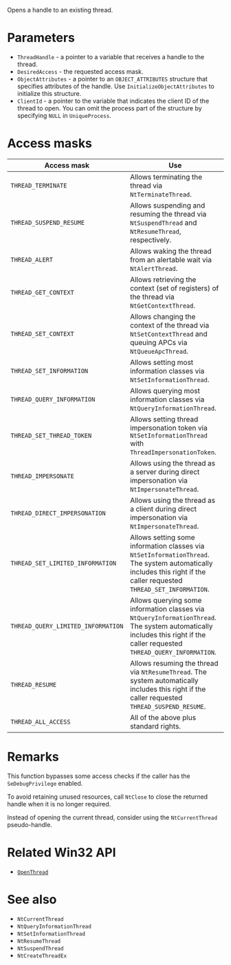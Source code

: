 Opens a handle to an existing thread.

# Parameters
 - `ThreadHandle` - a pointer to a variable that receives a handle to the thread.
 - `DesiredAccess` - the requested access mask.
 - `ObjectAttributes` - a pointer to an `OBJECT_ATTRIBUTES` structure that specifies attributes of the handle. Use `InitializeObjectAttributes` to initialize this structure.
 - `ClientId` - a pointer to the variable that indicates the client ID of the thread to open. You can omit the process part of the structure by specifying `NULL` in `UniqueProcess`.

# Access masks

Access mask                        | Use
---------------------------------- | -----
`THREAD_TERMINATE`                 | Allows terminating the thread via `NtTerminateThread`.
`THREAD_SUSPEND_RESUME`            | Allows suspending and resuming the thread via `NtSuspendThread` and `NtResumeThread`, respectively.
`THREAD_ALERT`                     | Allows waking the thread from an alertable wait via `NtAlertThread`.
`THREAD_GET_CONTEXT`               | Allows retrieving the context (set of registers) of the thread via `NtGetContextThread`.
`THREAD_SET_CONTEXT`               | Allows changing the context of the thread via `NtSetContextThread` and queuing APCs via `NtQueueApcThread`.
`THREAD_SET_INFORMATION`           | Allows setting most information classes via `NtSetInformationThread`.
`THREAD_QUERY_INFORMATION`         | Allows querying most information classes via `NtQueryInformationThread`.
`THREAD_SET_THREAD_TOKEN`          | Allows setting thread impersonation token via `NtSetInformationThread` with `ThreadImpersonationToken`.
`THREAD_IMPERSONATE`               | Allows using the thread as a server during direct impersonation via `NtImpersonateThread`.
`THREAD_DIRECT_IMPERSONATION`      | Allows using the thread as a client during direct impersonation via `NtImpersonateThread`.
`THREAD_SET_LIMITED_INFORMATION`   | Allows setting some information classes via `NtSetInformationThread`. The system automatically includes this right if the caller requested `THREAD_SET_INFORMATION`.
`THREAD_QUERY_LIMITED_INFORMATION` | Allows querying some information classes via `NtQueryInformationThread`. The system automatically includes this right if the caller requested `THREAD_QUERY_INFORMATION`.
`THREAD_RESUME`                    | Allows resuming the thread via `NtResumeThread`. The system automatically includes this right if the caller requested `THREAD_SUSPEND_RESUME`.
`THREAD_ALL_ACCESS`                | All of the above plus standard rights.

# Remarks
This function bypasses some access checks if the caller has the `SeDebugPrivilege` enabled.

To avoid retaining unused resources, call `NtClose` to close the returned handle when it is no longer required.

Instead of opening the current thread, consider using the `NtCurrentThread` pseudo-handle.

# Related Win32 API
 - [`OpenThread`](https://learn.microsoft.com/en-us/windows/win32/api/processthreadsapi/nf-processthreadsapi-openthread)

# See also
 - `NtCurrentThread`
 - `NtQueryInformationThread`
 - `NtSetInformationThread`
 - `NtResumeThread`
 - `NtSuspendThread`
 - `NtCreateThreadEx`
